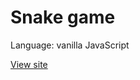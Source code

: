 # Snake game
Language: vanilla JavaScript

[View site](https://hungntgrb-snake-game-js.netlify.app/)

